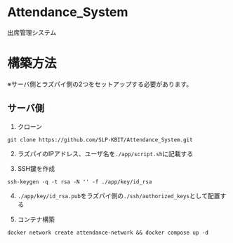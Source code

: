 # Attendance_System

出席管理システム

# 構築方法

※サーバ側とラズパイ側の2つをセットアップする必要があります。

<!-- ## ラズパイ側

64BitのDesktop版のOSをインストール（最小インストールでよい）

1. 更新しておく

```
sudo apt update && sudo apt upgrade -y
```

2. クローン

```
git clone https://github.com/SLP-KBIT/Attendance_System.git pi-attendance
```

3. 実行

※CLIでは、実行できないのでVNCなどを使用する（解決案募集中）

```
cd pi-attendance && python main.py
``` -->

## サーバ側

1. クローン

```
git clone https://github.com/SLP-KBIT/Attendance_System.git
```

2. ラズパイのIPアドレス、ユーザ名を``./app/script.sh``に記載する

3. SSH鍵を作成

```
ssh-keygen -q -t rsa -N '' -f ./app/key/id_rsa
```

4. ``./app/key/id_rsa.pub``をラズパイ側の``./ssh/authorized_keys``として配置する

5. コンテナ構築

```
docker network create attendance-network && docker compose up -d
```